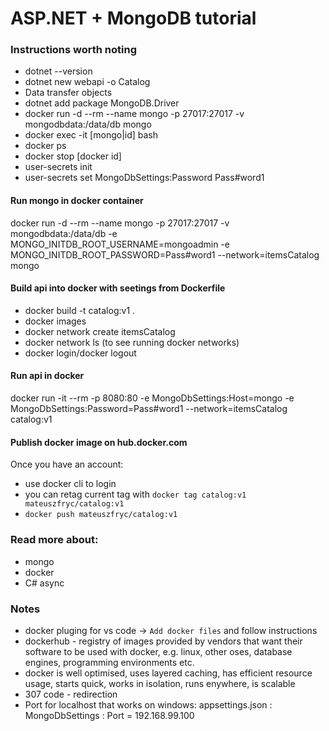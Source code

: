 # ASP.NET + MongoDB tutorial

### Instructions worth noting
- dotnet --version
- dotnet new webapi -o Catalog
- Data transfer objects
- dotnet add package MongoDB.Driver
- docker run -d --rm --name mongo -p 27017:27017 -v mongodbdata:/data/db mongo
- docker exec -it [mongo|id] bash
- docker ps
- docker stop [docker id]
- user-secrets init
- user-secrets set MongoDbSettings:Password Pass#word1

#### Run mongo in docker container
docker run -d --rm --name mongo -p 27017:27017 -v mongodbdata:/data/db -e MONGO_INITDB_ROOT_USERNAME=mongoadmin -e MONGO_INITDB_ROOT_PASSWORD=Pass#word1 --network=itemsCatalog mongo

#### Build api into docker with seetings from Dockerfile
- docker build -t catalog:v1 .
- docker images
- docker network create itemsCatalog
- docker network ls (to see running docker networks)
- docker login/docker logout

#### Run api in docker
docker run -it --rm -p 8080:80 -e MongoDbSettings:Host=mongo -e MongoDbSettings:Password=Pass#word1 --network=itemsCatalog catalog:v1

#### Publish docker image on hub.docker.com
Once you have an account:
- use docker cli to login
- you can retag current tag with ```docker tag catalog:v1 mateuszfryc/catalog:v1```
- ```docker push mateuszfryc/catalog:v1```

### Read more about:
- mongo
- docker
- C# async

### Notes
- docker pluging for vs code -> ```Add docker files``` and follow instructions
- dockerhub - registry of images provided by vendors that want their software to be used with docker, e.g. linux, other oses, database engines, programming environments etc.
- docker is well optimised, uses layered caching,
has efficient resource usage, starts quick, works in isolation, runs enywhere, is scalable
- 307 code - redirection
- Port for localhost that works on windows: appsettings.json : MongoDbSettings : Port = 192.168.99.100